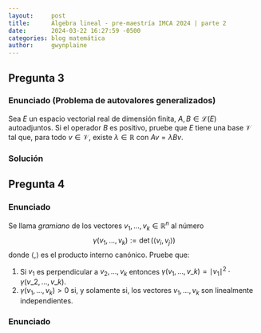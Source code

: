 ```yaml
---
layout:     post
title:      Álgebra lineal - pre-maestría IMCA 2024 | parte 2
date:       2024-03-22 16:27:59 -0500
categories: blog matemática
author:     gwynplaine
---
```

## Pregunta 3 
### Enunciado (Problema de autovalores generalizados)
Sea $E$ un espacio vectorial real de dimensión finita, $A, B\in\mathcal{L}(E)$ autoadjuntos. 
Si el operador $B$ es positivo, pruebe que $E$ tiene una base $\mathcal{V}$ tal que, para 
todo $v\in\mathcal{V}$, existe $\lambda\in\mathbb{R}$ con $Av = \lambda Bv$.

### Solución

## Pregunta 4
### Enunciado
Se llama _gramiano_ de los vectores $v_1,...,v_k\in\mathbb{R}^n$ al número
$$
\gamma(v_1,...,v_k) := \det (\langle v_i, v_j\rangle)
$$
donde $\langle,\rangle$ es el producto interno canónico. Pruebe que:
1. Si $v_1$ es perpendicular a $v_2,...,v_k$ entonces $\gamma(v_1,...,v\_k) = \mid v_1 \mid^2\cdot\gamma(v\_2,...,v\_k)$.  
2. $\gamma(v_1,...,v_k) > 0$ si, y solamente si, los vectores $v_1,...,v_k$ son linealmente independientes.

### Enunciado